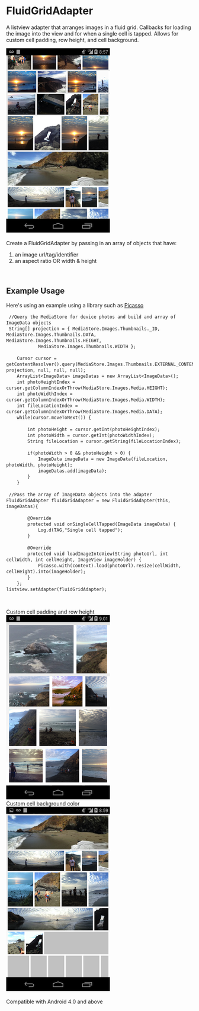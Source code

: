 FluidGridAdapter
================

A listview adapter that arranges images in a fluid grid. Callbacks for loading the image into the view and for when a single cell is tapped. Allows for custom cell padding, row height, and cell background. 

![](resources/SampleS.png)
<br><br>
Create a FluidGridAdapter by passing in an array of objects that have:<br>
1) an image url/tag/identifier<br>
2) an aspect ratio OR width & height
<br>
<h2>Example Usage</h2>
Here's using an example using a library such as <a href="https://github.com/squareup/Picasso.git">Picasso</a>
     
     
     //Query the MediaStore for device photos and build and array of ImageData objects
     String[] projection = { MediaStore.Images.Thumbnails._ID, MediaStore.Images.Thumbnails.DATA, MediaStore.Images.Thumbnails.HEIGHT,
				MediaStore.Images.Thumbnails.WIDTH };

		Cursor cursor = getContentResolver().query(MediaStore.Images.Thumbnails.EXTERNAL_CONTENT_URI, projection, null, null, null);
		ArrayList<ImageData> imageDatas = new ArrayList<ImageData>();
		int photoHeightIndex = cursor.getColumnIndexOrThrow(MediaStore.Images.Media.HEIGHT);
		int photoWidthIndex = cursor.getColumnIndexOrThrow(MediaStore.Images.Media.WIDTH);
		int fileLocationIndex = cursor.getColumnIndexOrThrow(MediaStore.Images.Media.DATA);
		while(cursor.moveToNext()) {

			int photoHeight = cursor.getInt(photoHeightIndex);
			int photoWidth = cursor.getInt(photoWidthIndex);
			String fileLocation = cursor.getString(fileLocationIndex);

			if(photoWidth > 0 && photoHeight > 0) {
				ImageData imageData = new ImageData(fileLocation, photoWidth, photoHeight);
				imageDatas.add(imageData);
			}
		}
     
     //Pass the array of ImageData objects into the adapter
    FluidGridAdapter fluidGridAdapter = new FluidGridAdapter(this, imageDatas){

			@Override
			protected void onSingleCellTapped(ImageData imageData) {
				Log.d(TAG,"Single cell tapped");
			}

			@Override
			protected void loadImageIntoView(String photoUrl, int cellWidth, int cellHeight, ImageView imageHolder) {	
				Picasso.with(context).load(photoUrl).resize(cellWidth, cellHeight).into(imageHolder);
			}
		};
	listview.setAdapter(fluidGridAdapter);
<br>

Custom cell padding and row height
<br>
![](resources/SampleLarge.png)
<br>
Custom cell background color
<br>
![](resources/SampleLoading.png)
<br><br>
Compatible with Android 4.0 and above
